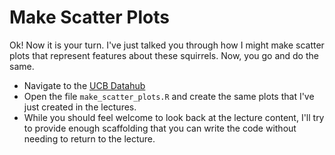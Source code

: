 # Make Scatter Plots 

Ok! Now it is your turn. I've just talked you through how I might make scatter plots that represent features about these squirrels. Now, you go and do the same. 

- Navigate to the  [UCB Datahub]( https://ischool.datahub.berkeley.edu/hub/user-redirect/git-pull?repo=https%3A%2F%2Fgithub.com%2FUCB-MIDS%2Fr_bridge&urlpath=rstudio%2F&branch=master)
- Open the file `make_scatter_plots.R` and create the same plots that I've just created in the lectures.  
- While you should feel welcome to look back at the lecture content, I'll try to provide enough scaffolding that you can write the code without needing to return to the lecture. 
